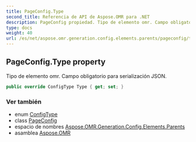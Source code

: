 ```yaml
---
title: PageConfig.Type
second_title: Referencia de API de Aspose.OMR para .NET
description: PageConfig propiedad. Tipo de elemento omr. Campo obligatorio para serialización JSON.
type: docs
weight: 40
url: /es/net/aspose.omr.generation.config.elements.parents/pageconfig/type/
---
```

## PageConfig.Type property

Tipo de elemento omr. Campo obligatorio para serialización JSON.

```csharp
public override ConfigType Type { get; set; }
```

### Ver también

* enum [ConfigType](../../../aspose.omr.generation.config.enums/configtype/)
* class [PageConfig](../)
* espacio de nombres [Aspose.OMR.Generation.Config.Elements.Parents](../../pageconfig/)
* asamblea [Aspose.OMR](../../../)


